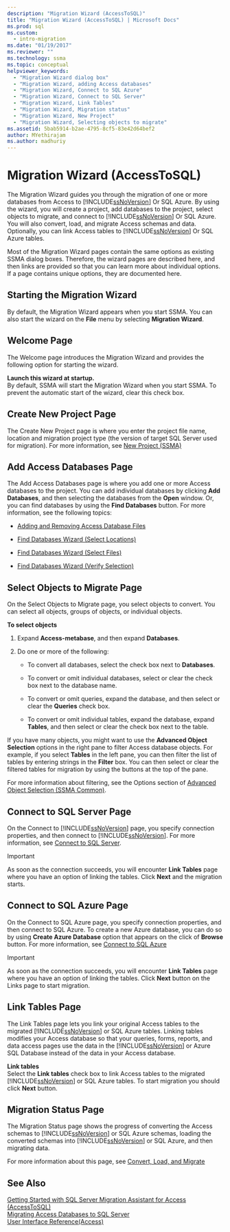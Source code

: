 ```yaml
---
description: "Migration Wizard (AccessToSQL)"
title: "Migration Wizard (AccessToSQL) | Microsoft Docs"
ms.prod: sql
ms.custom:
  - intro-migration
ms.date: "01/19/2017"
ms.reviewer: ""
ms.technology: ssma
ms.topic: conceptual
helpviewer_keywords:
  - "Migration Wizard dialog box"
  - "Migration Wizard, adding Access databases"
  - "Migration Wizard, Connect to SQL Azure"
  - "Migration Wizard, Connect to SQL Server"
  - "Migration Wizard, Link Tables"
  - "Migration Wizard, Migration status"
  - "Migration Wizard, New Project"
  - "Migration Wizard, Selecting objects to migrate"
ms.assetid: 5bab5914-b2ae-4795-8cf5-83e42d64bef2
author: MYethirajam 
ms.author: madhuriy 
---
```

# Migration Wizard (AccessToSQL)
The Migration Wizard guides you through the migration of one or more databases from Access to [!INCLUDE[ssNoVersion](../../includes/ssnoversion-md.md)] Or SQL Azure. By using the wizard, you will create a project, add databases to the project, select objects to migrate, and connect to [!INCLUDE[ssNoVersion](../../includes/ssnoversion-md.md)] Or SQL Azure. You will also convert, load, and migrate Access schemas and data. Optionally, you can link Access tables to [!INCLUDE[ssNoVersion](../../includes/ssnoversion-md.md)] Or SQL Azure tables.  
  
Most of the Migration Wizard pages contain the same options as existing SSMA dialog boxes. Therefore, the wizard pages are described here, and then links are provided so that you can learn more about individual options. If a page contains unique options, they are documented here.  
  
## Starting the Migration Wizard  
By default, the Migration Wizard appears when you start SSMA. You can also start the wizard on the **File** menu by selecting **Migration Wizard**.  
  
## Welcome Page  
The Welcome page introduces the Migration Wizard and provides the following option for starting the wizard.  
  
**Launch this wizard at startup.**  
By default, SSMA will start the Migration Wizard when you start SSMA. To prevent the automatic start of the wizard, clear this check box.  
  
## Create New Project Page  
The Create New Project page is where you enter the project file name, location and migration project type (the version of target SQL Server used for migration). For more information, see [New Project (SSMA)](./new-project-ssma-accesstosql.md)  
  
## Add Access Databases Page  
The Add Access Databases page is where you add one or more Access databases to the project. You can add individual databases by clicking **Add Databases**, and then selecting the databases from the **Open** window. Or, you can find databases by using the **Find Databases** button. For more information, see the following topics:  
  
-   [Adding and Removing Access Database Files](adding-and-removing-access-database-files-accesstosql.md)  
  
-   [Find Databases Wizard (Select Locations)](./find-databases-wizard-select-locations-accesstosql.md)  
  
-   [Find Databases Wizard (Select Files)](./find-databases-wizard-select-files-accesstosql.md)  
  
-   [Find Databases Wizard (Verify Selection)](./find-databases-wizard-verify-selection-accesstosql.md)  
  
## Select Objects to Migrate Page  
On the Select Objects to Migrate page, you select objects to convert. You can select all objects, groups of objects, or individual objects.  
  
**To select objects**  
  
1.  Expand **Access-metabase**, and then expand **Databases**.  
  
2.  Do one or more of the following:  
  
    -   To convert all databases, select the check box next to **Databases**.  
  
    -   To convert or omit individual databases, select or clear the check box next to the database name.  
  
    -   To convert or omit queries, expand the database, and then select or clear the **Queries** check box.  
  
    -   To convert or omit individual tables, expand the database, expand **Tables**, and then select or clear the check box next to the table.  
  
If you have many objects, you might want to use the **Advanced Object Selection** options in the right pane to filter Access database objects. For example, if you select **Tables** in the left pane, you can then filter the list of tables by entering strings in the **Filter** box. You can then select or clear the filtered tables for migration by using the buttons at the top of the pane.  
  
For more information about filtering, see the Options section of [Advanced Object Selection (SSMA Common)](../sybase/advanced-object-selection-sybasetosql.md).  
  
## Connect to SQL Server Page  
On the Connect to [!INCLUDE[ssNoVersion](../../includes/ssnoversion-md.md)] page, you specify connection properties, and then connect to [!INCLUDE[ssNoVersion](../../includes/ssnoversion-md.md)]. For more information, see [Connect to SQL Server](connect-to-sql-server-accesstosql.md).
  
> [!IMPORTANT]  
> As soon as the connection succeeds, you will encounter **Link Tables** page where you have an option of linking the tables. Click **Next** and the migration starts.  
  
## Connect to SQL Azure Page  
On the Connect to SQL Azure page, you specify connection properties, and then connect to SQL Azure. To create a new Azure database, you can do so by using **Create Azure Database** option that appears on the click of **Browse** button. For more information, see [Connect to SQL Azure](connect-to-azure-sql-db-accesstosql.md)  
  
> [!IMPORTANT]  
> As soon as the connection succeeds, you will encounter **Link Tables** page where you have an option of linking the tables. Click **Next** button on the Links page to start migration.  
  
## Link Tables Page  
The Link Tables page lets you link your original Access tables to the migrated [!INCLUDE[ssNoVersion](../../includes/ssnoversion-md.md)] or SQL Azure tables. Linking tables modifies your Access database so that your queries, forms, reports, and data access pages use the data in the [!INCLUDE[ssNoVersion](../../includes/ssnoversion-md.md)] or Azure SQL Database instead of the data in your Access database.  
  
**Link tables**  
Select the **Link tables** check box to link Access tables to the migrated [!INCLUDE[ssNoVersion](../../includes/ssnoversion-md.md)] or SQL Azure tables. To start migration you should click **Next** button.  
  
## Migration Status Page  
The Migration Status page shows the progress of converting the Access schemas to [!INCLUDE[ssNoVersion](../../includes/ssnoversion-md.md)] or SQL Azure schemas, loading the converted schemas into [!INCLUDE[ssNoVersion](../../includes/ssnoversion-md.md)] or SQL Azure, and then migrating data.  
  
For more information about this page, see [Convert, Load, and Migrate](./convert-load-and-migrate-accesstosql.md)  
  
## See Also  
[Getting Started with SQL Server Migration Assistant for Access &#40;AccessToSQL&#41;](../../ssma/access/getting-started-with-sql-server-migration-assistant-for-access-accesstosql.md)  
[Migrating Access Databases to SQL Server](migrating-access-databases-to-sql-server-azure-sql-db-accesstosql.md)  
[User Interface Reference(Access)](./user-interface-reference-accesstosql.md)  
